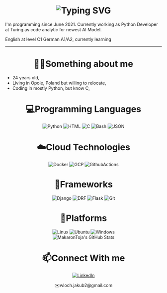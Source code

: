 <div align="center">
    <h1>
        <img src="https://readme-typing-svg.herokuapp.com?font=Jetbrains+mono&size=40&duration=3000&color=4169e1&center=true&vCenter=true&width=435&lines=Hey..+I'm+Jakub;This+is..;..my+Github..;" alt="Typing SVG"/>
    </h1>
</div>

I'm programming since June 2021. Currently working as Python Developer at Turing as code analytic for newest AI Model.

English at level C1
German A1/A2, currently learning
___
<div align="center">
    <h1>👷‍♂️Something about me</h1>
    <ul align="left">
        <li>24 years old,</li>
        <li>Living in Opole, Poland but willing to relocate,</li>
        <li>Coding in mostly Python, but know C,</li>
    </ul>
</div>
  
<div align="center">
    <h1>💻Programming Languages</h1>
    <img src="https://img.shields.io/badge/Python-3776AB?logo=python&logoColor=fff" alt="Python"/>
    <img src="https://img.shields.io/badge/C-00599C?logo=c&logoColor=white" alt="HTML"/>
    <img src="https://img.shields.io/badge/HTML-%23E34F26.svg?logo=html5&logoColor=white" alt="C"/>
    <img src="https://img.shields.io/badge/Bash-4EAA25?logo=gnubash&logoColor=fff" alt="Bash"/>
    <img src="https://img.shields.io/badge/JSON-000?logo=json&logoColor=fff" alt="JSON"/>
</div>

<div align="center">
    <h1>☁️Cloud Technologies</h1>
    <img src="https://img.shields.io/badge/Docker-2496ED?logo=docker&logoColor=fff" alt="Docker"/>
    <img src="https://img.shields.io/badge/Google%20Cloud-%234285F4.svg?logo=google-cloud&logoColor=white" alt="GCP"/>
    <img src="https://img.shields.io/badge/GitHub_Actions-2088FF?logo=github-actions&logoColor=white" alt="GithubActions"/>
</div>

<div align="center">
    <h1>🔧Frameworks</h1>
    <img src="https://img.shields.io/badge/Django-%23092E20.svg?logo=django&logoColor=white" alt="Django"/>
    <img src="https://img.shields.io/badge/Flask-000?logo=flask&logoColor=fff" alt="DRF"/>
    <img src="https://img.shields.io/badge/Google%20Cloud-%234285F4.svg?logo=google-cloud&logoColor=white" alt="Flask"/>
    <img src="https://img.shields.io/badge/Git-F05032?logo=git&logoColor=fff" alt="Git"/>
</div>

<div align="center">
    <h1>🐧Platforms</h1>
    <img src="https://img.shields.io/badge/Linux-FCC624?logo=linux&logoColor=black" alt="Linux"/>
    <img src="https://img.shields.io/badge/Ubuntu-E95420?logo=ubuntu&logoColor=white" alt="Ubuntu"/>
    <img src="https://custom-icon-badges.demolab.com/badge/Windows-0078D6?logo=windows11&logoColor=white" alt="Windows"/>
</div>

<div align="center">
    <img src="https://github-profile-summary-cards.vercel.app/api/cards/profile-details?username=MakaronToja2&theme=github_dark" alt="MakaronToja's GitHub Stats"/>
</div>

<div align="center">
    <h1>📫Connect With me</h1>
    <a href="https://www.linkedin.com/in/jakubwlochjw/">
        <img src="https://img.shields.io/badge/LinkedIn-0077B5?style=for-the-badge&logo=linkedin&logoColor=white" alt="LinkedIn"/>
    </a>
    <p>✉️wloch.jakub2@gmail.com</p>
</div>
                                                                                                              
                                                                                                              

